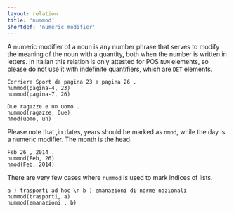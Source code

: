 ```yaml
---
layout: relation
title: 'nummod'
shortdef: 'numeric modifier'
---
```


A numeric modifier of a noun is any number phrase that serves to modify the meaning of the noun with a quantity, both when the number is written in letters. 
In Italian this relation is only attested for POS <code>NUM</code> elements, so please do not use it with indefinite quantifiers, which are <code>DET</code> elements. 

~~~ sdparse
Corriere Sport da pagina 23 a pagina 26 .
nummod(pagina-4, 23)
nummod(pagina-7, 26)
~~~
~~~ sdparse
Due ragazze e un uomo .
nummod(ragazze, Due)
nmod(uomo, un)
~~~

Please note that ,in dates, years should be marked as <code>nmod</code>, while the day is a numeric modifier. The month is the head.

~~~ sdparse
Feb 26 , 2014 .
nummod(Feb, 26)
nmod(Feb, 2014)
~~~

There are very few cases where <code>nummod</code> is used to mark indices of lists.

~~~ sdparse
a ) trasporti ad hoc \n b ) emanazioni di norme nazionali
nummod(trasporti, a)
nummod(emanazioni , b)
~~~
